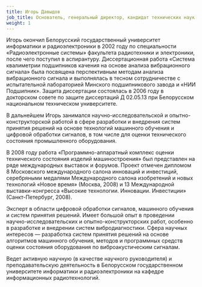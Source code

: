 ```yaml
---
title: Игорь Давыдов
job_title: Основатель, генеральный директор, кандидат технических наук, доцент
weight: 1
---
```

Игорь окончил Белорусский государственный университет информатики и радиоэлектроники в 2002 году по специальности «Радиоэлектронные системы» факультета радиотехники и электроники, после чего поступил в аспирантуру. Диссертационная работа «Система квалиметрии подшипников качения на основе анализа вибрационного сигнала» была посвящена перспективным методам анализа вибрационного сигнала и выполнялась в тесном сотрудничестве с испытательной лабораторией Минского подшипникового завода и «НИИ Подшипник». Защита диссертации состоялась в 2006 году в докторском совете по защите диссертаций Д 02.05.13 при Белорусском национальном техническом университете.

В дальнейшем Игорь занимался научно-исследовательской и опытно-конструкторской работой в сфере разработки и внедрения систем принятия решений на основе технологий машинного обучения и цифровой обработки сигналов, в том числе для оценки технического состояния промышленного оборудования.

В 2008 году работа «Программно-аппаратный комплекс оценки технического состояния изделий машиностроения» был представлен на ряде международных выставок и форумов. Проект отмечен дипломом 8 Московского международного салона инноваций и инвестиций, серебряными медалями Международного салона изобретений и новых технологий «Новое время» (Москва, 2008) и 13 Международной выставки-конгресса «Высокие технологии. Инновации. Инвестиции» (Санкт-Петербург, 2008).

Эксперт в области цифровой обработки сигналов, машинного обучения и систем принятия решений. Имеет большой опыт в проведении научно-исследовательских и опытно-конструкторских работ, особенно в разработке и внедрении систем вибродиагностики. Сфера научных интересов — разработка систем принятия решений на основе алгоритмов машинного обучения, методов и программных средств оценки состояния оборудования по виброакустическим сигналам.

Ведет активную научную (в качестве научного руководителя) и преподавательскую деятельность в Белорусском государственном университете информатики и радиоэлектроники на кафедре информационных радиотехнологий.
